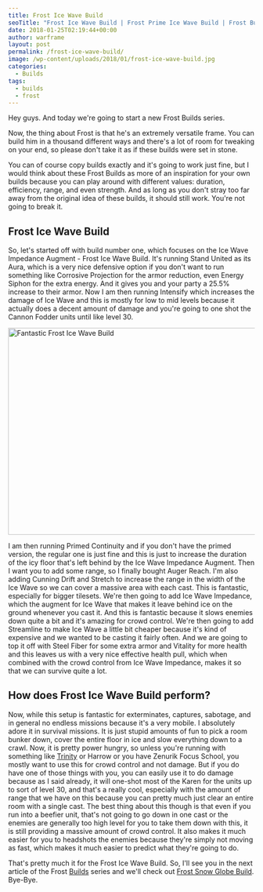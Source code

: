 ```yaml
---
title: Frost Ice Wave Build
seoTitle: "Frost Ice Wave Build | Frost Prime Ice Wave Build | Frost Builds"
date: 2018-01-25T02:19:44+00:00
author: warframe
layout: post
permalink: /frost-ice-wave-build/
image: /wp-content/uploads/2018/01/frost-ice-wave-build.jpg
categories:
  - Builds
tags:
  - builds
  - frost
---
```

Hey guys. And today we're going to start a new Frost Builds series.<!--more-->

Now, the thing about Frost is that he's an extremely versatile frame. You can build him in a thousand different ways and there's a lot of room for tweaking on your end, so please don't take it as if these builds were set in stone.
  
You can of course copy builds exactly and it's going to work just fine, but I would think about these Frost Builds as more of an inspiration for your own builds because you can play around with different values: duration, efficiency, range, and even strength. And as long as you don't stray too far away from the original idea of these builds, it should still work. You're not going to break it.

## Frost Ice Wave Build

So, let's started off with build number one, which focuses on the Ice Wave Impedance Augment - Frost Ice Wave Build. It's running Stand United as its Aura, which is a very nice defensive option if you don't want to run something like Corrosive Projection for the armor reduction, even Energy Siphon for the extra energy. And it gives you and your party a 25.5% increase to their armor. Now I am then running Intensify which increases the damage of Ice Wave and this is mostly for low to mid levels because it actually does a decent amount of damage and you're going to one shot the Cannon Fodder units until like level 30.

<img src="https://warframeblog.com/wp-content/uploads/2018/01/Screenshot-2018-01-25-02.10.05-1024x576.png" title="Frost Ice Wave Build" alt="Fantastic Frost Ice Wave Build" width="750" height="422" class="alignnone size-large wp-image-587" srcset="https://warframeblog.com/wp-content/uploads/2018/01/Screenshot-2018-01-25-02.10.05-1024x576.png 1024w, https://warframeblog.com/wp-content/uploads/2018/01/Screenshot-2018-01-25-02.10.05-300x169.png 300w, https://warframeblog.com/wp-content/uploads/2018/01/Screenshot-2018-01-25-02.10.05-768x432.png 768w" sizes="(max-width: 750px) 100vw, 750px" />

I am then running Primed Continuity and if you don't have the primed version, the regular one is just fine and this is just to increase the duration of the icy floor that's left behind by the Ice Wave Impedance Augment. Then I want you to add some range, so I finally bought Auger Reach. I'm also adding Cunning Drift and Stretch to increase the range in the width of the Ice Wave so we can cover a massive area with each cast. This is fantastic, especially for bigger tilesets. We're then going to add Ice Wave Impedance, which the augment for Ice Wave that makes it leave behind ice on the ground whenever you cast it. And this is fantastic because it slows enemies down quite a bit and it's amazing for crowd control. We're then going to add Streamline to make Ice Wave a little bit cheaper because it's kind of expensive and we wanted to be casting it fairly often. And we are going to top it off with Steel Fiber for some extra armor and Vitality for more health and this leaves us with a very nice effective health pull, which when combined with the crowd control from Ice Wave Impedance, makes it so that we can survive quite a lot.

## How does Frost Ice Wave Build perform?

Now, while this setup is fantastic for exterminates, captures, sabotage, and in general no endless missions because it's a very mobile. I absolutely adore it in survival missions. It is just stupid amounts of fun to pick a room bunker down, cover the entire floor in ice and slow everything down to a crawl. Now, it is pretty power hungry, so unless you're running with something like [Trinity](https://warframeblog.com/trinity-energy-vampire-build/) or Harrow or you have Zenurik Focus School, you mostly want to use this for crowd control and not damage. But if you do have one of those things with you, you can easily use it to do damage because as I said already, it will one-shot most of the Karen for the units up to sort of level 30, and that's a really cool, especially with the amount of range that we have on this because you can pretty much just clear an entire room with a single cast. The best thing about this though is that even if you run into a beefier unit, that's not going to go down in one cast or the enemies are generally too high level for you to take them down with this, it is still providing a massive amount of crowd control. It also makes it much easier for you to headshots the enemies because they're simply not moving as fast, which makes it much easier to predict what they're going to do.

That's pretty much it for the Frost Ice Wave Build. So, I'll see you in the next article of the Frost [Builds](https://warframeblog.com/warframe-builds/) series and we'll check out [Frost Snow Globe Build](https://warframeblog.com/frost-snow-globe-build/). Bye-Bye.